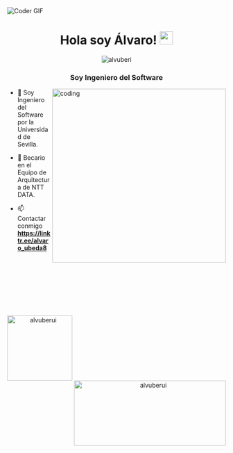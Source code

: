 <img align="center" alt="Coder GIF" src="https://indoanalytica.com/static/images/bannerr.gif" />
<h1 align="center">Hola soy Álvaro! <img src="https://media.giphy.com/media/hvRJCLFzcasrR4ia7z/giphy.gif" width="30px"/></h1>
<p align="center"> <img src="https://komarev.com/ghpvc/?username=josperrod9&label=Profile%20views&color=blueviolet&style=flat" alt="alvuberi" /> </p>
<h3 align="center">Soy Ingeniero del Software</h3>
<img align="right" alt="coding" width="400" src="https://images.squarespace-cdn.com/content/v1/5769fc401b631bab1addb2ab/1541580611624-TE64QGKRJG8SWAIUS7NS/ke17ZwdGBToddI8pDm48kPoswlzjSVMM-SxOp7CV59BZw-zPPgdn4jUwVcJE1ZvWQUxwkmyExglNqGp0IvTJZamWLI2zvYWH8K3-s_4yszcp2ryTI0HqTOaaUohrI8PI6FXy8c9PWtBlqAVlUS5izpdcIXDZqDYvprRqZ29Pw0o/coding-freak.gif">



- 📍 Soy Ingeniero del Software por la Universidad de Sevilla.

- 🌱 Becario en el Equipo de Arquitectura de NTT DATA.

- 📫 Contactar conmigo **https://linktr.ee/alvaro_ubeda8**

<br>
<br>
<br>
<br>
<br>
<br>
<br>

<div align="center">
<p><img align="left" src="https://github-readme-stats.vercel.app/api/top-langs?username=alvuberui&show_icons=true&locale=es&layout=compact" alt="alvuberui" height="150"/></p>
<p>&nbsp;<img align="right" src="https://github-readme-stats.vercel.app/api?username=alvuberui&show_icons=true&locale=es" alt="alvuberui" height="150" width="350"/></p>
</div>

